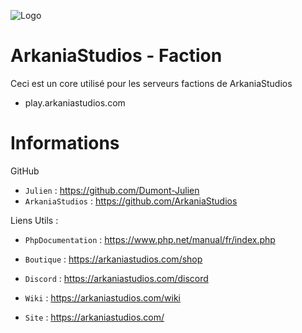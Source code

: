 ![Logo](https://cdn.discordapp.com/attachments/1040721160477868083/1064224582191546498/banner.png)

# ArkaniaStudios - Faction

Ceci est un core utilisé pour les serveurs factions de ArkaniaStudios

- play.arkaniastudios.com

# Informations

GitHub
- ``Julien`` : https://github.com/Dumont-Julien
- ``ArkaniaStudios`` : https://github.com/ArkaniaStudios

Liens Utils :

- ``PhpDocumentation`` : https://www.php.net/manual/fr/index.php


- ``Boutique`` : https://arkaniastudios.com/shop
- ``Discord`` : https://arkaniastudios.com/discord
- ``Wiki`` : https://arkaniastudios.com/wiki
- ``Site`` : https://arkaniastudios.com/
